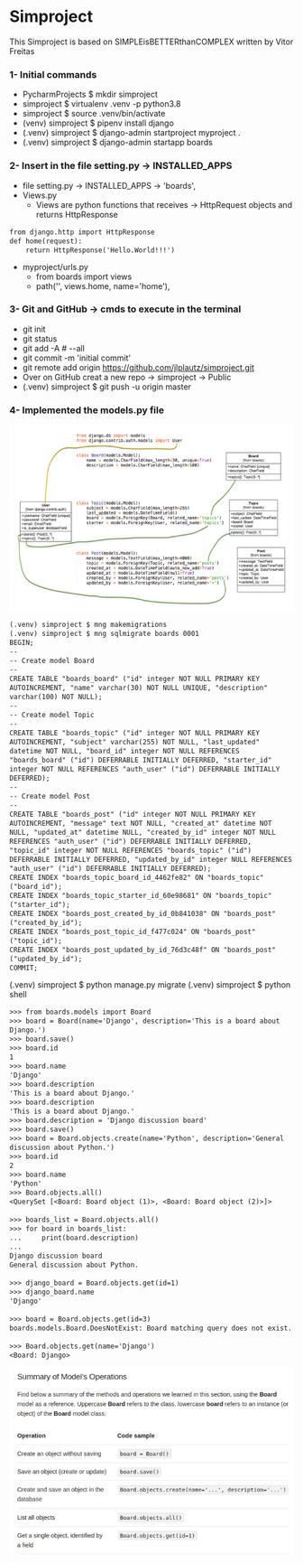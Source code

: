 # Simproject

This Simproject is based on SIMPLEisBETTERthanCOMPLEX
written by Vitor Freitas

### 1- Initial commands
- PycharmProjects $ mkdir simproject
- simproject $ virtualenv .venv -p python3.8
- simproject $ source .venv/bin/activate
- (venv) simproject $ pipenv install django
- (.venv) simproject $ django-admin startproject myproject .
- (.venv) simproject $ django-admin startapp boards
    
### 2- Insert in the file setting.py -> INSTALLED_APPS
- file setting.py -> INSTALLED_APPS -> 'boards',
- Views.py 
  - Views are python functions that receives -> HttpRequest objects and returns HttpResponse
```
from django.http import HttpResponse
def home(request):
    return HttpResponse('Hello.World!!!')
```  
- myproject/urls.py
  - from boards import views
  - path('', views.home, name='home'),

### 3- Git and GitHub -> cmds to execute in the terminal
- git init
- git status
- git add -A   # --all
- git commit -m 'initial commit'
- git remote add origin https://github.com/jlplautz/simproject.git
- Over on GitHub creat a new repo -> simproject -> Public
- (.venv) simproject $ git push -u origin master


### 4- Implemented the models.py file
![](static/images/Diagram_class.png)
```
(.venv) simproject $ mng makemigrations
(.venv) simproject $ mng sqlmigrate boards 0001
BEGIN;
--
-- Create model Board
--
CREATE TABLE "boards_board" ("id" integer NOT NULL PRIMARY KEY AUTOINCREMENT, "name" varchar(30) NOT NULL UNIQUE, "description" varchar(100) NOT NULL);
--
-- Create model Topic
--
CREATE TABLE "boards_topic" ("id" integer NOT NULL PRIMARY KEY AUTOINCREMENT, "subject" varchar(255) NOT NULL, "last_updated" datetime NOT NULL, "board_id" integer NOT NULL REFERENCES "boards_board" ("id") DEFERRABLE INITIALLY DEFERRED, "starter_id" integer NOT NULL REFERENCES "auth_user" ("id") DEFERRABLE INITIALLY DEFERRED);
--
-- Create model Post
--
CREATE TABLE "boards_post" ("id" integer NOT NULL PRIMARY KEY AUTOINCREMENT, "message" text NOT NULL, "created_at" datetime NOT NULL, "updated_at" datetime NULL, "created_by_id" integer NOT NULL REFERENCES "auth_user" ("id") DEFERRABLE INITIALLY DEFERRED, "topic_id" integer NOT NULL REFERENCES "boards_topic" ("id") DEFERRABLE INITIALLY DEFERRED, "updated_by_id" integer NULL REFERENCES "auth_user" ("id") DEFERRABLE INITIALLY DEFERRED);
CREATE INDEX "boards_topic_board_id_4462fe82" ON "boards_topic" ("board_id");
CREATE INDEX "boards_topic_starter_id_60e98681" ON "boards_topic" ("starter_id");
CREATE INDEX "boards_post_created_by_id_0b841038" ON "boards_post" ("created_by_id");
CREATE INDEX "boards_post_topic_id_f477c024" ON "boards_post" ("topic_id");
CREATE INDEX "boards_post_updated_by_id_76d3c48f" ON "boards_post" ("updated_by_id");
COMMIT;
```

(.venv) simproject $ python manage.py migrate
(.venv) simproject $ python shell

```
>>> from boards.models import Board
>>> board = Board(name='Django', description='This is a board about Django.')
>>> board.save()
>>> board.id
1
>>> board.name
'Django'
>>> board.description
'This is a board about Django.'
>>> board.description
'This is a board about Django.'
>>> board.description = 'Django discussion board'
>>> board.save()
>>> board = Board.objects.create(name='Python', description='General discussion about Python.')
>>> board.id
2
>>> board.name 
'Python'
>>> Board.objects.all()
<QuerySet [<Board: Board object (1)>, <Board: Board object (2)>]>

>>> boards_list = Board.objects.all()
>>> for board in boards_list:
...     print(board.description)
... 
Django discussion board
General discussion about Python.

>>> django_board = Board.objects.get(id=1)
>>> django_board.name
'Django'

>>> board = Board.objects.get(id=3)
boards.models.Board.DoesNotExist: Board matching query does not exist.

>>> Board.objects.get(name='Django')
<Board: Django>
```
![](static/images/Model_Operations.png)

